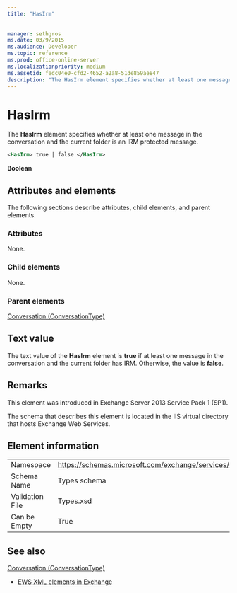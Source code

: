 ```yaml
---
title: "HasIrm"
 
 
manager: sethgros
ms.date: 03/9/2015
ms.audience: Developer
ms.topic: reference
ms.prod: office-online-server
ms.localizationpriority: medium
ms.assetid: fedc04e0-cfd2-4652-a2a8-51de859ae847
description: "The HasIrm element specifies whether at least one message in the conversation and the current folder is an IRM protected message."
---
```


# HasIrm

The **HasIrm** element specifies whether at least one message in the conversation and the current folder is an IRM protected message. 
  
```XML
<HasIrm> true | false </HasIrm>
```

 **Boolean**
## Attributes and elements

The following sections describe attributes, child elements, and parent elements.
  
### Attributes

None.
  
### Child elements

None.
  
### Parent elements

[Conversation (ConversationType)](conversation-conversationtype.md)
  
## Text value

The text value of the **HasIrm** element is **true** if at least one message in the conversation and the current folder has IRM. Otherwise, the value is **false**.
  
## Remarks

This element was introduced in Exchange Server 2013 Service Pack 1 (SP1).
  
The schema that describes this element is located in the IIS virtual directory that hosts Exchange Web Services.
  
## Element information

|||
|:-----|:-----|
|Namespace  <br/> |https://schemas.microsoft.com/exchange/services/2006/types  <br/> |
|Schema Name  <br/> |Types schema  <br/> |
|Validation File  <br/> |Types.xsd  <br/> |
|Can be Empty  <br/> |True  <br/> |
   
## See also



[Conversation (ConversationType)](conversation-conversationtype.md)


- [EWS XML elements in Exchange](ews-xml-elements-in-exchange.md)

